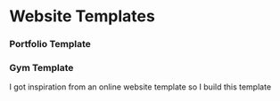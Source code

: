 # Website Templates

### Portfolio Template


### Gym Template

I got inspiration from an online website template so I build this template
